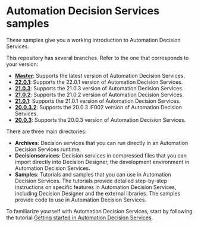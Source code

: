 # Automation Decision Services samples

These samples give you a working introduction to Automation Decision Services.

This repository has several branches. Refer to the one that corresponds to your version:
   - [**Master**](https://github.com/icp4a/automation-decision-services-samples/tree/master): Supports the latest version of Automation Decision Services.
   - [**22.0.1**](https://github.com/icp4a/automation-decision-services-samples/tree/22.0.1): Supports the 22.0.1 version of Automation Decision Services.
   - [**21.0.3**](https://github.com/icp4a/automation-decision-services-samples/tree/21.0.3): Supports the 21.0.3 version of Automation Decision Services.
   - [**21.0.2**](https://github.com/icp4a/automation-decision-services-samples/tree/21.0.2): Supports the 21.0.2 version of Automation Decision Services.
   - [**21.0.1**](https://github.com/icp4a/automation-decision-services-samples/tree/21.0.1): Supports the 21.0.1 version of Automation Decision Services.
   - [**20.0.3.2**](https://github.com/icp4a/automation-decision-services-samples/tree/20.0.3.2): Supports the 20.0.3 IF002 version of Automation Decision Services.
   - [**20.0.3**](https://github.com/icp4a/automation-decision-services-samples/tree/20.0.3): Supports the 20.0.3 version of Automation Decision Services.

There are three main directories:

  - **Archives**: Decision services that you can run directly in an Automation Decision Services runtime.
  - **Decisionservices**: Decision services in compressed files that you can import directly into Decision Designer, the development environment in Automation Decision Services.
  - **Samples**: Tutorials and samples that you can use in Automation Decision Services. The tutorials provide
 detailed step-by-step instructions on specific features in Automation Decision Services, including Decision Designer and the external libraries. The samples provide code to use in Automation Decision Services.
   
To familiarize yourself with Automation Decision Services, start by following the tutorial [Getting started in Automation Decision Services](https://www.ibm.com/docs/en/cloud-paks/cp-biz-automation/22.0.1?topic=resources-getting-started-tutorial).
